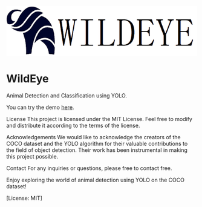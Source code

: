![alt text](/INFO/Logo2.png)
# WildEye
Animal Detection and Classification using YOLO.

You can try the demo [here](https://shreehari-revankar.github.io/WildEye/).

License
This project is licensed under the MIT License. Feel free to modify and distribute it according to the terms of the license.

Acknowledgements
We would like to acknowledge the creators of the COCO dataset and the YOLO algorithm for their valuable contributions to the field of object detection. Their work has been instrumental in making this project possible.

Contact
For any inquiries or questions, please free to contact free.

Enjoy exploring the world of animal detection using YOLO on the COCO dataset!

[License: MIT]